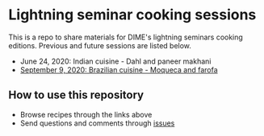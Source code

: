 # Lightning seminar cooking sessions

This is a repo to share materials for DIME's lightning seminars cooking editions. Previous and future sessions are listed below.

- June 24, 2020: Indian cuisine - Dahl and paneer makhani
- [September 9, 2020: Brazilian cuisine - Moqueca and farofa](./Brazilian%20food%20-%20Sep%202020)

## How to use this repository

- Browse recipes through the links above
- Send questions and comments through [issues](https://github.com/LeonardoViotti/lightning-seminar-cooking/issues)
